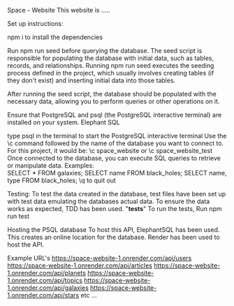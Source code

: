 Space - Website 
This website is ..... 



Set up instructions: 

npm i to install the dependencies

Run npm run seed before querying the database. 
The seed script is responsible for populating the database with initial data, such as tables, records, and relationships.
Running npm run seed executes the seeding process defined in the project, which usually involves creating tables (if they don't exist) and inserting initial data into those tables.

After running the seed script, the database should be populated with the necessary data, allowing you to perform queries or other 
operations on it.



Ensure that PostgreSQL and psql (the PostgreSQL interactive terminal) are installed on your system.
Elephant SQL

type psql in the terminal to start the PostgreSQL interactive terminal 
Use the \c command followed by the name of the database you want to connect to.
For this project, it would be: \c space_website or \c space_website_test
Once connected to the database, you can execute SQL queries to retrieve or manipulate data. 
Examples:  
SELECT * FROM galaxies;
SELECT name FROM black_holes; 
SELECT name, type FROM black_holes; 
\q to quit out



Testing: 
To test the data created in the database, test files have been set up with test data emulating the databases actual data. 
To ensure the data works as expected, TDD has been used. "__tests__"
To run the tests, Run npm run test





Hosting the PSQL database 
To host this API, ElephantSQL has been used. This creates an online location for the database.
Render has been used to host the API. 

Example URL's
https://space-website-1.onrender.com/api/users
https://space-website-1.onrender.com/api/articles
https://space-website-1.onrender.com/api/planets
https://space-website-1.onrender.com/api/topics
https://space-website-1.onrender.com/api/galaxies
https://space-website-1.onrender.com/api/stars 
etc ... 